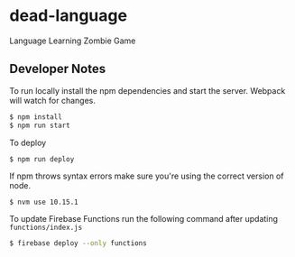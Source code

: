# dead-language
Language Learning Zombie Game

## Developer Notes

To run locally install the npm dependencies and start the server. Webpack will watch for changes.

```bash
$ npm install
$ npm run start
```

To deploy
```bash
$ npm run deploy
```

If npm throws syntax errors make sure you're using the correct version of node.

```
$ nvm use 10.15.1
```

To update Firebase Functions run the following command after updating `functions/index.js`

```bash
$ firebase deploy --only functions
```
